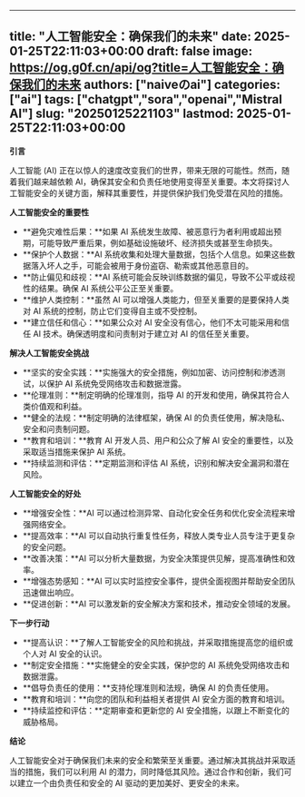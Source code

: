 
---
title: "人工智能安全：确保我们的未来"
date: 2025-01-25T22:11:03+00:00
draft: false
image: https://og.g0f.cn/api/og?title=人工智能安全：确保我们的未来
authors: ["naiveのai"]
categories: ["ai"]
tags: ["chatgpt","sora","openai","Mistral AI"]
slug: "20250125221103"
lastmod: 2025-01-25T22:11:03+00:00
---
**引言**

人工智能 (AI) 正在以惊人的速度改变我们的世界，带来无限的可能性。然而，随着我们越来越依赖 AI，确保其安全和负责任地使用变得至关重要。本文将探讨人工智能安全的关键方面，解释其重要性，并提供保护我们免受潜在风险的措施。

**人工智能安全的重要性**

* **避免灾难性后果：**如果 AI 系统发生故障、被恶意行为者利用或超出预期，可能导致严重后果，例如基础设施破坏、经济损失或甚至生命损失。
* **保护个人数据：**AI 系统收集和处理大量数据，包括个人信息。如果这些数据落入坏人之手，可能会被用于身份盗窃、勒索或其他恶意目的。
* **防止偏见和歧视：**AI 系统可能会反映训练数据的偏见，导致不公平或歧视性的结果。确保 AI 系统公平公正至关重要。
* **维护人类控制：**虽然 AI 可以增强人类能力，但至关重要的是要保持人类对 AI 系统的控制，防止它们变得自主或不受控制。
* **建立信任和信心：**如果公众对 AI 安全没有信心，他们不太可能采用和信任 AI 技术。确保透明度和问责制对于建立对 AI 的信任至关重要。

**解决人工智能安全挑战**

* **坚实的安全实践：**实施强大的安全措施，例如加密、访问控制和渗透测试，以保护 AI 系统免受网络攻击和数据泄露。
* **伦理准则：**制定明确的伦理准则，指导 AI 的开发和使用，确保其符合人类价值观和利益。
* **健全的法规：**制定明确的法律框架，确保 AI 的负责任使用，解决隐私、安全和问责制问题。
* **教育和培训：**教育 AI 开发人员、用户和公众了解 AI 安全的重要性，以及采取适当措施来保护 AI 系统。
* **持续监测和评估：**定期监测和评估 AI 系统，识别和解决安全漏洞和潜在风险。

**人工智能安全的好处**

* **增强安全性：**AI 可以通过检测异常、自动化安全任务和优化安全流程来增强网络安全。
* **提高效率：**AI 可以自动执行重复性任务，释放人类专业人员专注于更复杂的安全问题。
* **改善决策：**AI 可以分析大量数据，为安全决策提供见解，提高准确性和效率。
* **增强态势感知：**AI 可以实时监控安全事件，提供全面视图并帮助安全团队迅速做出响应。
* **促进创新：**AI 可以激发新的安全解决方案和技术，推动安全领域的发展。

**下一步行动**

* **提高认识：**了解人工智能安全的风险和挑战，并采取措施提高您的组织或个人对 AI 安全的认识。
* **制定安全措施：**实施健全的安全实践，保护您的 AI 系统免受网络攻击和数据泄露。
* **倡导负责任的使用：**支持伦理准则和法规，确保 AI 的负责任使用。
* **教育和培训：**向您的团队和利益相关者提供 AI 安全方面的教育和培训。
* **持续监控和评估：**定期审查和更新您的 AI 安全措施，以跟上不断变化的威胁格局。

**结论**

人工智能安全对于确保我们未来的安全和繁荣至关重要。通过解决其挑战并采取适当的措施，我们可以利用 AI 的潜力，同时降低其风险。通过合作和创新，我们可以建立一个由负责任和安全的 AI 驱动的更加美好、更安全的未来。